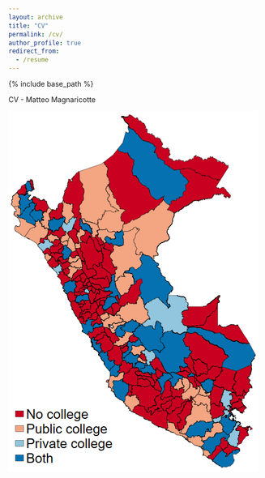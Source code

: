 ```yaml
---
layout: archive
title: "CV"
permalink: /cv/
author_profile: true
redirect_from:
  - /resume
---
```


{% include base_path %}

CV - Matteo Magnaricotte
<!-- [Download here](https://github.com/Magna24/Hosted-Files/raw/main/Matteo_Magnaricotte_CV.pdf) -->

<a href="files/paper1.pdf" class="image fit" type="application/pdf"><img src="files/jmp.png" alt=""></a>
<!-- <iframe src="https://github.com/Magna24/Hosted-Files/raw/main/Matteo_Magnaricotte_CV.pdf" 
        style="width:100%; height:600px;" frameborder="0">
</iframe> -->

<!-- Education
======
* B.S. in GitHub, GitHub University, 2012
* M.S. in Jekyll, GitHub University, 2014
* Ph.D in Version Control Theory, GitHub University, 2018 (expected)

Work experience
======
* Summer 2015: Research Assistant
  * Github University
  * Duties included: Tagging issues
  * Supervisor: Professor Git

* Fall 2015: Research Assistant
  * Github University
  * Duties included: Merging pull requests
  * Supervisor: Professor Hub
  
Skills
======
* Skill 1
* Skill 2
  * Sub-skill 2.1
  * Sub-skill 2.2
  * Sub-skill 2.3
* Skill 3

Publications
======
  <ul>{% for post in site.publications %}
    {% include archive-single-cv.html %}
  {% endfor %}</ul>
  
Talks
======
  <ul>{% for post in site.talks %}
    {% include archive-single-talk-cv.html %}
  {% endfor %}</ul>
  
Teaching
======
  <ul>{% for post in site.teaching %}
    {% include archive-single-cv.html %}
  {% endfor %}</ul>
  
Service and leadership
======
* Currently signed in to 43 different slack teams -->
